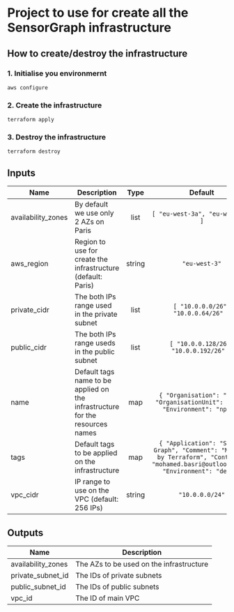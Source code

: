 # Project to use for create all the SensorGraph infrastructure 

## How to create/destroy the infrastructure

### 1. Initialise you environmernt
```shell
aws configure
```

### 2. Create the infrastructure
```shell
terraform apply
```

### 3. Destroy the infrastructure
```shell
terraform destroy
```

## Inputs

| Name | Description | Type | Default | Required |
|------|-------------|:----:|:-----:|:-----:|
| availability\_zones | By default we use only 2 AZs on Paris | list | `[ "eu-west-3a", "eu-west-3b" ]` | no |
| aws\_region | Region to use for create the infrastructure (default: Paris) | string | `"eu-west-3"` | no |
| private\_cidr | The both IPs range used in the private subnet | list | `[ "10.0.0.0/26", "10.0.0.64/26" ]` | no |
| public\_cidr | The both IPs range useds in the public subnet | list | `[ "10.0.0.128/26", "10.0.0.192/26" ]` | no |
| name | Default tags name to be applied on the infrastructure for the resources names| map | `{ "Organisation": "kbd", "OrganisationUnit": "lab", "Environment": "npd" }` | no |
| tags | Default tags to be applied on the infrastructure | map | `{ "Application": "Sensor Graph", "Comment": "Managed by Terraform", "Contact": "mohamed.basri@outlook.com", "Environment": "dev" }` | no |
| vpc\_cidr | IP range to use on the VPC (default: 256 IPs) | string | `"10.0.0.0/24"` | no |

## Outputs

| Name | Description |
|------|-------------|
| availability\_zones | The AZs to be used on the infrastructure |
| private\_subnet\_id | The IDs of private subnets |
| public\_subnet\_id | The IDs of public subnets |
| vpc\_id | The ID of main VPC |